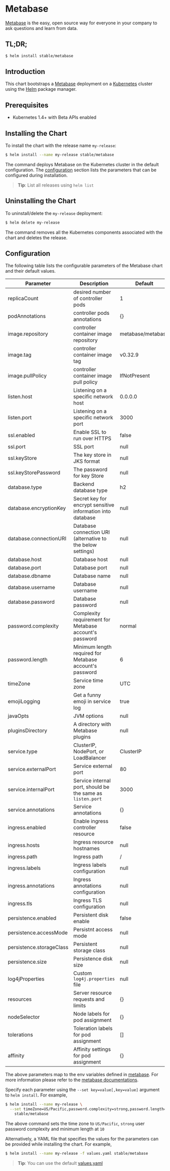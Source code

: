 # Metabase

[Metabase](http://metabase.com) is the easy, open source way for everyone in your company to ask questions and learn from data.

## TL;DR;

```bash
$ helm install stable/metabase
```

## Introduction

This chart bootstraps a [Metabase](https://github.com/metabase/metabase) deployment on a [Kubernetes](http://kubernetes.io) cluster using the [Helm](https://helm.sh) package manager.

## Prerequisites

- Kubernetes 1.4+ with Beta APIs enabled

## Installing the Chart

To install the chart with the release name `my-release`:

```bash
$ helm install --name my-release stable/metabase
```

The command deploys Metabase on the Kubernetes cluster in the default configuration. The [configuration](#configuration) section lists the parameters that can be configured during installation.

> **Tip**: List all releases using `helm list`

## Uninstalling the Chart

To uninstall/delete the `my-release` deployment:

```bash
$ helm delete my-release
```

The command removes all the Kubernetes components associated with the chart and deletes the release.

## Configuration

The following table lists the configurable parameters of the Metabase chart and their default values.

| Parameter               | Description                                                 | Default           |
| ----------------------- | ----------------------------------------------------------- | ----------------- |
| replicaCount            | desired number of controller pods                           | 1                 |
| podAnnotations          | controller pods annotations                                 | {}                |
| image.repository        | controller container image repository                       | metabase/metabase |
| image.tag               | controller container image tag                              | v0.32.9           |
| image.pullPolicy        | controller container image pull policy                      | IfNotPresent      |
| listen.host             | Listening on a specific network host                        | 0.0.0.0           |
| listen.port             | Listening on a specific network port                        | 3000              |
| ssl.enabled             | Enable SSL to run over HTTPS                                | false             |
| ssl.port                | SSL port                                                    | null              |
| ssl.keyStore            | The key store in JKS format                                 | null              |
| ssl.keyStorePassword    | The password for key Store                                  | null              |
| database.type           | Backend database type                                       | h2                |
| database.encryptionKey  | Secret key for encrypt sensitive information into database  | null              |
| database.connectionURI  | Database connection URI (alternative to the below settings) | null              |
| database.host           | Database host                                               | null              |
| database.port           | Database port                                               | null              |
| database.dbname         | Database name                                               | null              |
| database.username       | Database username                                           | null              |
| database.password       | Database password                                           | null              |
| password.complexity     | Complexity requirement for Metabase account's password      | normal            |
| password.length         | Minimum length required for Metabase account's password     | 6                 |
| timeZone                | Service time zone                                           | UTC               |
| emojiLogging            | Get a funny emoji in service log                            | true              |
| javaOpts                | JVM options                                                 | null              |
| pluginsDirectory        | A directory with Metabase plugins                           | null              |
| service.type            | ClusterIP, NodePort, or LoadBalancer                        | ClusterIP         |
| service.externalPort    | Service external port                                       | 80                |
| service.internalPort    | Service internal port, should be the same as `listen.port`  | 3000              |
| service.annotations     | Service annotations                                         | {}                |
| ingress.enabled         | Enable ingress controller resource                          | false             |
| ingress.hosts           | Ingress resource hostnames                                  | null              |
| ingress.path            | Ingress path                                                | /                 |
| ingress.labels          | Ingress labels configuration                                | null              |
| ingress.annotations     | Ingress annotations configuration                           | null              |
| ingress.tls             | Ingress TLS configuration                                   | null              |
| persistence.enabled     | Persistent disk enable                                      | false             |
| persistence.accessMode  | Persistnt access mode                                       | null              |
| persistence.storageClass| Persistent storage class                                   | null              |
| persistence.size        | Persistence disk size                                       | null              |
| log4jProperties         | Custom `log4j.properties` file                              | null              |
| resources               | Server resource requests and limits                         | {}                |
| nodeSelector            | Node labels for pod assignment                              | {}                |
| tolerations             | Toleration labels for pod assignment                        | []                |
| affinity                | Affinity settings for pod assignment                        | {}                |

The above parameters map to the env variables defined in [metabase](http://github.com/metabase/metabase). For more information please refer to the [metabase documentations](http://www.metabase.com/docs/v0.24.2/).

Specify each parameter using the `--set key=value[,key=value]` argument to `helm install`. For example,

```bash
$ helm install --name my-release \
  --set timeZone=US/Pacific,password.complexity=strong,password.length=10 \
    stable/metabase
```

The above command sets the time zone to `US/Pacific`, `strong` user password complexity and minimum length at `10`

Alternatively, a YAML file that specifies the values for the parameters can be provided while installing the chart. For example,

```bash
$ helm install --name my-release -f values.yaml stable/metabase
```

> **Tip**: You can use the default [values.yaml](values.yaml)
